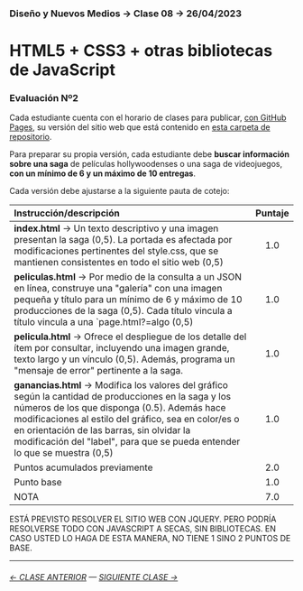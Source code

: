 ### Diseño y Nuevos Medios → Clase 08 → 26/04/2023

# HTML5 + CSS3 + otras bibliotecas de JavaScript

### Evaluación Nº2

Cada estudiante cuenta con el horario de clases para publicar, [con GitHub Pages](https://docs.github.com/es/free-pro-team@latest/github/working-with-github-pages/configuring-a-publishing-source-for-your-github-pages-site), su versión del sitio web que está contenido en [esta carpeta de repositorio](https://profesorfaco.github.io/dno037-2023/clase-08/).

Para preparar su propia versión, cada estudiante debe **buscar información sobre una saga** de películas hollywoodenses o una saga de videojuegos, **con un mínimo de 6 y un máximo de 10 entregas**.

Cada versión debe ajustarse a la siguiente pauta de cotejo:

| Instrucción/descripción |  Puntaje | 
|:------------------------|:--------:|
| **index.html** → Un texto descriptivo y una imagen presentan la saga (0,5). La portada es afectada por modificaciones pertinentes del style.css, que se mantienen consistentes en todo el sitio web (0,5) | 1.0 |
| **peliculas.html** → Por medio de la consulta a un JSON en línea, construye una "galería" con una imagen pequeña y título para un mínimo de 6 y máximo de 10 producciones de la saga (0,5). Cada título vincula a título vincula a una `page.html?=algo (0,5) | 1.0 |
| **pelicula.html** → Ofrece el despliegue de los detalle del ítem por consultar, incluyendo una imagen grande, texto largo y un vínculo (0,5). Además, programa un "mensaje de error" pertinente a la saga. | 1.0 |
| **ganancias.html** → Modifica los valores del gráfico según la cantidad de producciones en la saga y los números de los que disponga (0.5). Además hace modificaciones al estilo del gráfico, sea en color/es o en orientación de las barras, sin olvidar la modificación del "label", para que se pueda entender lo que se muestra (0,5) | 1.0 |
| Puntos acumulados previamente | 2.0 |
| Punto base | 1.0 |
| NOTA  | 7.0 |

ESTÁ PREVISTO RESOLVER EL SITIO WEB CON JQUERY. PERO PODRÍA RESOLVERSE TODO CON JAVASCRIPT A SECAS, SIN BIBLIOTECAS. EN CASO USTED LO HAGA DE ESTA MANERA, NO TIENE 1 SINO 2 PUNTOS DE BASE.

- - - - - - - - - - - - -

###### [← CLASE ANTERIOR](https://github.com/profesorfaco/dno037-2023/tree/main/clase-07) — [SIGUIENTE CLASE →](https://github.com/profesorfaco/dno037-2023/tree/main/clase-10)
